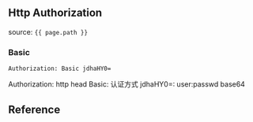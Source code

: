 ## Http Authorization
source: `{{ page.path }}`


### Basic

`Authorization: Basic jdhaHY0=`

Authorization: http head
Basic: 认证方式
jdhaHY0=: user:passwd base64

## Reference

